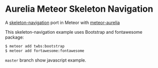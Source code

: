 # Aurelia Meteor Skeleton Navigation

A [skeleton-navigation](http://github.com/aurelia/skeleton-navigation) port in Meteor with [meteor-aurelia](http://github.com/tsumina/meteor-aurelia)

This skeleton-navigation example uses Bootstrap and fontawesome package:

```bash
$ meteor add twbs:bootstrap
$ meteor add fortawesome:fontawesome
```

`master` branch show javascript example.

